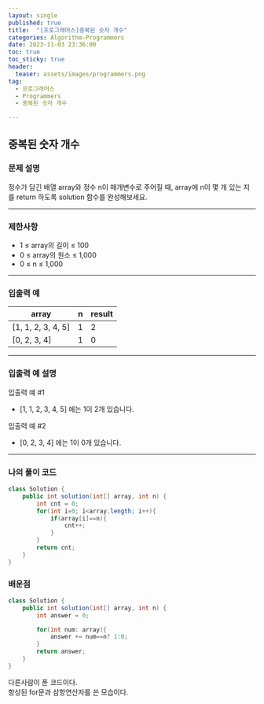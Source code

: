 ```yaml
---
layout: single
published: true
title:  "[프로그래머스]중복된 숫자 개수"
categories: Algorithm-Programmers
date: 2023-11-03 23:36:00
toc: true
toc_sticky: true
header:
  teaser: assets/images/programmers.png
tag:   
  - 프로그래머스
  - Programmers
  - 중복된 숫자 개수

---
```


## 중복된 숫자 개수

### 문제 설명

정수가 담긴 배열 array와 정수 n이 매개변수로 주어질 때, array에 n이 몇 개 있는 지를 return 하도록 solution 함수를 완성해보세요.

----------------

### 제한사항

* 1 ≤ array의 길이 ≤ 100
* 0 ≤ array의 원소 ≤ 1,000
* 0 ≤ n ≤ 1,000

----------------

### 입출력 예

|array|	n|	result|
|---|---|---|
|[1, 1, 2, 3, 4, 5]|	1|	2|
|[0, 2, 3, 4]|	1|	0|

----------------

### 입출력 예 설명

입출력 예 #1  

* [1, 1, 2, 3, 4, 5] 에는 1이 2개 있습니다.
  

입출력 예 #2  

* [0, 2, 3, 4] 에는 1이 0개 있습니다.


  


  
  

  

  

  

----------------

### 나의 풀이 코드

```java
class Solution {
    public int solution(int[] array, int n) {
        int cnt = 0;
        for(int i=0; i<array.length; i++){
            if(array[i]==n){
                cnt++;
            }
        }
        return cnt;
    }
}
```


### 배운점


```java
class Solution {
    public int solution(int[] array, int n) {
        int answer = 0;

        for(int num: array){
            answer += num==n? 1:0;
        }
        return answer;
    }
}
```
다른사람이 푼 코드이다.  
항상된 for문과 삼항연산자를 쓴 모습이다.